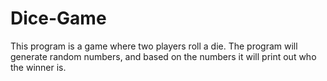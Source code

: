 # Dice-Game
This program is a game where two players roll a die. The program will generate random numbers, and based on the numbers it will print out who the winner is.
